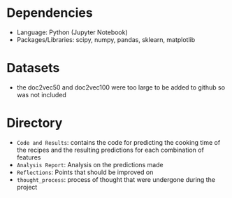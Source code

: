 # Dependencies
- Language: Python (Jupyter Notebook)
- Packages/Libraries: scipy, numpy, pandas, sklearn, matplotlib
# Datasets
- the doc2vec50 and doc2vec100 were too large to be added to github so was not included
# Directory
- `Code and Results`: contains the code for predicting the cooking time of the recipes and the resulting predictions for each combination of features
- `Analysis Report`: Analysis on the predictions made
- `Reflections`: Points that should be improved on
- `thought_process`: process of thought that were undergone during the project
